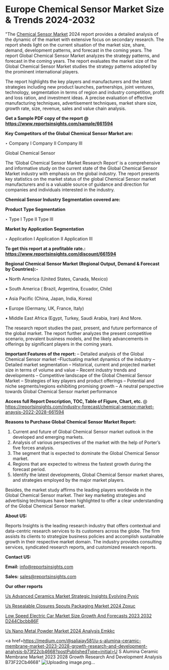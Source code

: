 # Europe Chemical Sensor Market Size & Trends 2024-2032

"The <a href=https://www.reportsinsights.com/sample/661594>Chemical Sensor Market</a> 2024 report provides a detailed analysis of the dynamic of the market with extensive focus on secondary research. The report sheds light on the current situation of the market size, share, demand, development patterns, and forecast in the coming years. The report Global Chemical Sensor Market analyzes the strategy patterns, and forecast in the coming years. The report evaluates the market size of the Global Chemical Sensor Market studies the strategy patterns adopted by the prominent international players.

The report highlights the key players and manufacturers and the latest strategies including new product launches, partnerships, joint ventures, technology, segmentation in terms of region and industry competition, profit and loss ration, and investment ideas. A precise evaluation of effective manufacturing techniques, advertisement techniques, market share size, growth rate, size, revenue, sales and value chain analysis.

<strong>Get a Sample PDF copy of the report @ <a href=https://www.reportsinsights.com/sample/661594 style=color:#0000ff;>https://www.reportsinsights.com/sample/661594</a></strong>

<strong>Key Competitors of the Global Chemical Sensor Market are:</strong>

‣ Company I
Company II
Company III

Global Chemical Sensor

The ‘Global Chemical Sensor Market Research Report’ is a comprehensive and informative study on the current state of the Global Chemical Sensor Market industry with emphasis on the global industry. The report presents key statistics on the market status of the global Chemical Sensor market manufacturers and is a valuable source of guidance and direction for companies and individuals interested in the industry.

<strong>Chemical Sensor Industry Segmentation covered are:</strong>

<strong>Product Type Segmentation</strong>

‣ Type I
Type II
Type III

<strong>Market by Application Segmentation</strong>

‣ Application I
Application II 
Application III

<strong>To get this report at a profitable rate.: <a href=https://www.reportsinsights.com/discount/661594 style=color:#0000ff;>https://www.reportsinsights.com/discount/661594</a></strong>

<strong>Regional Chemical Sensor Market (Regional Output, Demand &amp; Forecast by Countries):-</strong>

• North America (United States, Canada, Mexico)

• South America ( Brazil, Argentina, Ecuador, Chile)

• Asia Pacific (China, Japan, India, Korea)

• Europe (Germany, UK, France, Italy)

• Middle East Africa (Egypt, Turkey, Saudi Arabia, Iran) And More.

The research report studies the past, present, and future performance of the global market. The report further analyzes the present competitive scenario, prevalent business models, and the likely advancements in offerings by significant players in the coming years.

<strong>Important Features of the report:</strong>
– Detailed analysis of the Global Chemical Sensor market
–Fluctuating market dynamics of the industry
–Detailed market segmentation
– Historical, current and projected market size in terms of volume and value
– Recent industry trends and developments
– Competitive landscape of the Global Chemical Sensor Market
– Strategies of key players and product offerings
– Potential and niche segments/regions exhibiting promising growth
– A neutral perspective towards Global Chemical Sensor market performance

<strong>Access full Report Description, TOC, Table of Figure, Chart, etc. </strong>@   <a href=https://reportsinsights.com/industry-forecast/chemical-sensor-market-anaysis-2022-2028-661594 style=color:#0000ff;>https://reportsinsights.com/industry-forecast/chemical-sensor-market-anaysis-2022-2028-661594</a>

<strong>Reasons to Purchase Global Chemical Sensor Market Report:</strong>
1. Current and future of Global Chemical Sensor market outlook in the developed and emerging markets.
2. Analysis of various perspectives of the market with the help of Porter’s five forces analysis.
3. The segment that is expected to dominate the Global Chemical Sensor market.
4. Regions that are expected to witness the fastest growth during the forecast period.
5. Identify the latest developments, Global Chemical Sensor market shares, and strategies employed by the major market players.

Besides, the market study affirms the leading players worldwide in the Global Chemical Sensor market. Their key marketing strategies and advertising techniques have been highlighted to offer a clear understanding of the Global Chemical Sensor market.

<strong><strong>About US</strong>:</strong>

Reports Insights is the leading research industry that offers contextual and data-centric research services to its customers across the globe. The firm assists its clients to strategize business policies and accomplish sustainable growth in their respective market domain. The industry provides consulting services, syndicated research reports, and customized research reports.

<strong>Contact US:</strong>

<p class=><b>Email:</b> <a href=mailto:info@reportsinsights.com>info@reportsinsights.com</a></p>
<p class=><b>Sales:</b> <a href=mailto:sales@reportsinsights.com>sales@reportsinsights.com</a></p>

<strong>Our other reports</strong>

<a href=https://www.linkedin.com/pulse/us-advanced-ceramics-market-strategic-insights-evolving-pyxic/>Us Advanced Ceramics Market Strategic Insights Evolving Pyxic</a>

<a href=https://www.linkedin.com/pulse/us-resealable-closures-spouts-packaging-market-2024-zpxuc/>Us Resealable Closures Spouts Packaging Market 2024 Zpxuc</a>

<a href=https://medium.com/@aaradhyashinde84758/low-speed-electric-car-market-size-growth-and-forecasts-2023-2032-d244cbcbb86f>Low Speed Electric Car Market Size Growth And Forecasts 2023 2032 D244Cbcbb86F</a>

<a href=https://www.linkedin.com/pulse/us-nano-metal-powder-market-2024-analysis-emkkc/>Us Nano Metal Powder Market 2024 Analysis Emkkc</a>

<a href=https://medium.com/@saliajay581/u-s-alumina-ceramic-membrane-market-2023-2028-growth-research-and-development-analysis-b73f22cb4668?postPublishedType=initial>U S Alumina Ceramic Membrane Market 2023 2028 Growth Research And Development Analysis B73F22Cb4668</a>"
![Uploading image.png…]()

